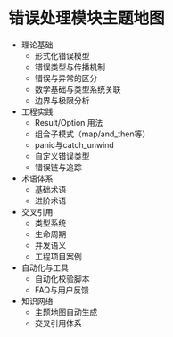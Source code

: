 # 错误处理模块主题地图

- 理论基础
  - 形式化错误模型
  - 错误类型与传播机制
  - 错误与异常的区分
  - 数学基础与类型系统关联
  - 边界与极限分析
- 工程实践
  - Result/Option 用法
  - 组合子模式（map/and_then等）
  - panic与catch_unwind
  - 自定义错误类型
  - 错误链与追踪
- 术语体系
  - 基础术语
  - 进阶术语
- 交叉引用
  - 类型系统
  - 生命周期
  - 并发语义
  - 工程项目案例
- 自动化与工具
  - 自动化校验脚本
  - FAQ与用户反馈
- 知识网络
  - 主题地图自动生成
  - 交叉引用体系
